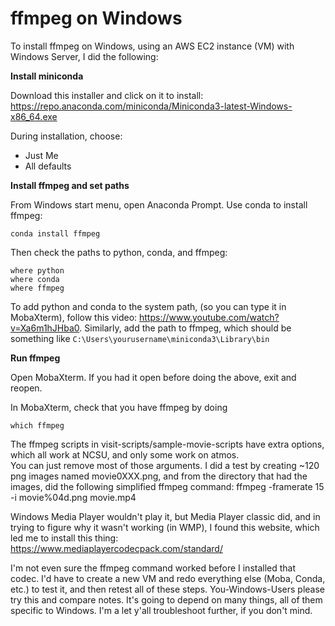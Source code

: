 # ffmpeg on Windows

To install ffmpeg on Windows, using an AWS EC2 instance (VM) with Windows Server, I did the following:

**Install miniconda**

Download this installer and click on it to install:
https://repo.anaconda.com/miniconda/Miniconda3-latest-Windows-x86_64.exe

During installation, choose:
- Just Me
- All defaults

**Install ffmpeg and set paths**

From Windows start menu, open Anaconda Prompt.  Use conda to install ffmpeg:
```
conda install ffmpeg
```

Then check the paths to python, conda, and ffmpeg:
```
where python
where conda
where ffmpeg
```

To add python and conda to the system path, (so you can type it in MobaXterm), follow this video: 
https://www.youtube.com/watch?v=Xa6m1hJHba0. Similarly, add the path to ffmpeg, which should be something like
`C:\Users\yourusername\miniconda3\Library\bin`

**Run ffmpeg**

Open MobaXterm.  If you had it open before doing the above, exit and reopen.

In MobaXterm, check that you have ffmpeg by doing
```
which ffmpeg
```

The ffmpeg scripts in visit-scripts/sample-movie-scripts have extra options, which all work at NCSU, and only some work on atmos.  
You can just remove most of those arguments.  I did a test by creating ~120 png images named movie0XXX.png, and from the directory that had the images, did the following simplified ffmpeg command:
ffmpeg -framerate 15 -i movie%04d.png movie.mp4

Windows Media Player wouldn't play it, but Media Player classic did, and in trying to figure why it wasn't working (in WMP), I found this website, which led me to install this thing:
https://www.mediaplayercodecpack.com/standard/

I'm not even sure the ffmpeg command worked before I installed that codec.  I'd have to create a new VM and redo everything else (Moba, Conda, etc.) to test it, and then retest all of these steps.  You-Windows-Users please try this and compare notes.  It's going to depend on many things, all of them specific to Windows.  I'm a let y'all troubleshoot further, if you don't mind.

